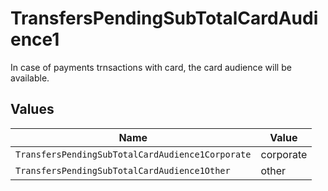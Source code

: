 # TransfersPendingSubTotalCardAudience1

In case of payments trnsactions with card, the card audience will be available.


## Values

| Name                                             | Value                                            |
| ------------------------------------------------ | ------------------------------------------------ |
| `TransfersPendingSubTotalCardAudience1Corporate` | corporate                                        |
| `TransfersPendingSubTotalCardAudience1Other`     | other                                            |